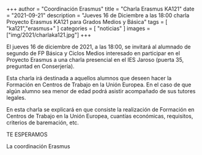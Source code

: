 +++
author = "Coordinación Erasmus"
title = "Charla Erasmus KA121"
date = "2021-09-21"
description = "Jueves 16 de Diciembre a las 18:00 charla Proyecto Erasmus KA121 para Grados Medios y Básica"
tags = [
    "ka121","erasmus+"
]
categories = [
    "noticias"
]
images  = ["img/2021/charlaka121.jpg"]
+++

El jueves 16 de diciembre de 2021, a las 18:00, se invitará al alumnado de segundo de FP Básica y Ciclos Medios interesado en participar en el Proyecto Erasmus a una charla presencial en el IES Jaroso (puerta 35, preguntad en Conserjería). 

Esta charla irá destinada a aquellos alumnos que deseen hacer la Formación en Centros de Trabajo en la Unión Europea. En el caso de que algún alumno sea menor de edad podrá asistir acompañado de sus tutores legales. 

En esta charla se explicará en que consiste la realización de Formación en Centros de Trabajo en la Unión Europea, cuantías económicas, requisitos, criterios de baremación, etc. 


TE ESPERAMOS

La coordinación Erasmus

